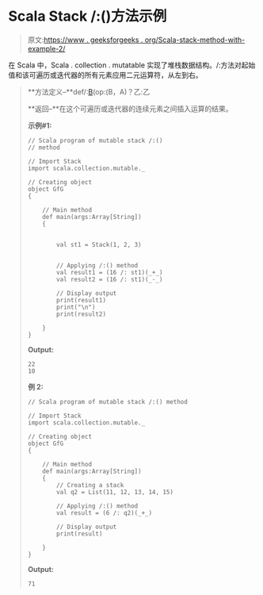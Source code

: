 # Scala Stack /:()方法示例

> 原文:[https://www . geeksforgeeks . org/Scala-stack-method-with-example-2/](https://www.geeksforgeeks.org/scala-stack-method-with-example-2/)

在 Scala 中，Scala . collection . mutatable 实现了堆栈数据结构。/:方法对起始值和该可遍历或迭代器的所有元素应用二元运算符，从左到右。

> **方法定义–**def/:[B](z:B)(op:(B，A)？乙:乙
> 
> **返回–**在这个可遍历或迭代器的连续元素之间插入运算的结果。
> 
> **示例#1:**
> 
> ```
> // Scala program of mutable stack /:() 
> // method 
>   
> // Import Stack 
> import scala.collection.mutable._
>   
> // Creating object 
> object GfG 
> { 
>   
>     // Main method 
>     def main(args:Array[String]) 
>     { 
>           
>           
>         val st1 = Stack(1, 2, 3) 
>           
>           
>         // Applying /:() method 
>         val result1 = (16 /: st1)(_+_)
>         val result2 = (16 /: st1)(_-_)
>               
>         // Display output 
>         print(result1)
>         print("\n")
>         print(result2)
>           
>     } 
> } 
> ```
> 
> **Output:**
> 
> ```
> 22
> 10
> 
> ```
> 
> **例 2:**
> 
> ```
> // Scala program of mutable stack /:() method 
>   
> // Import Stack 
> import scala.collection.mutable._
>   
> // Creating object 
> object GfG 
> { 
>   
>     // Main method 
>     def main(args:Array[String]) 
>     { 
>         // Creating a stack 
>         val q2 = List(11, 12, 13, 14, 15) 
>           
>         // Applying /:() method 
>         val result = (6 /: q2)(_+_)
>               
>         // Display output 
>         print(result) 
>           
>     } 
> } 
> ```
> 
> **Output:**
> 
> ```
> 71
> 
> ```